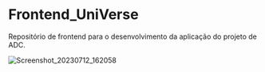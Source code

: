 # Frontend_UniVerse
Repositório de frontend para o desenvolvimento da aplicação do projeto de ADC.

![Screenshot_20230712_162058](https://github.com/BrunoDavidES/Frontend_UniVerse/assets/113915010/172e4aa7-38e9-44c8-9d97-5f58ce10c588)
